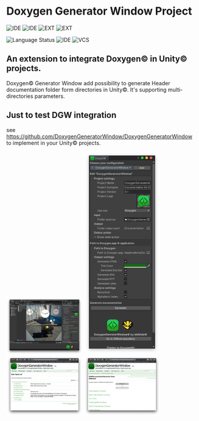 # Doxygen Generator Window Project

![IDE](https://img.shields.io/badge/unity-osx-green.svg?logo=unity)
![IDE](https://img.shields.io/badge/unity-win-green.svg?logo=unity)
![EXT](https://img.shields.io/badge/Doxygen-osx-green.svg?logo=doxygen)
![EXT](https://img.shields.io/badge/Doxygen-win-green.svg?logo=doxygen)

![Language Status](https://img.shields.io/badge/language-C%23-blue.svg?logo=C-sharp)
![IDE](https://img.shields.io/badge/visual--studio-badge-blue.svg?logo=visual-studio)
![VCS](https://img.shields.io/badge/git-github-blue.svg?logo=git)


## An extension to integrate Doxygen© in Unity© projects.

Doxygen© Generator Window add possibility to generate Header documentation folder form directories in Unity©. It's supporting multi-directories parameters.


## Just to test DGW integration

see https://github.com/DoxygenGeneratorWindow/DoxygenGeneratorWindow to implement in your Unity© projects.

<img src="https://github.com/DoxygenGeneratorWindow/DoxygenGeneratorWindow_Project/raw/release/.README/screen_1.png" width="200px"/>

<img src="https://github.com/DoxygenGeneratorWindow/DoxygenGeneratorWindow_Project/raw/release/.README/screen_2.png" width="200px"/>

<img src="https://github.com/DoxygenGeneratorWindow/DoxygenGeneratorWindow_Project/raw/release/.README/screen_3.png" width="200px"/>

<img src="https://github.com/DoxygenGeneratorWindow/DoxygenGeneratorWindow_Project/raw/release/.README/screen_4.png" width="200px"/>
